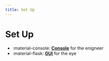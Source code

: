 ```yaml
---
title: Set Up
---
```


# Set Up

<div class="grid cards" markdown>

- :material-console: [**Console**](./console.md) for the enigneer
- :material-flask: [**GUI**](./gui.md) for the eye

</div>

